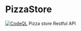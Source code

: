 # PizzaStore
[![CodeQL](https://github.com/gabriel-rodriguezcastellini/PizzaStore/actions/workflows/github-code-scanning/codeql/badge.svg)](https://github.com/gabriel-rodriguezcastellini/PizzaStore/actions/workflows/github-code-scanning/codeql)
Pizza store Restful API
